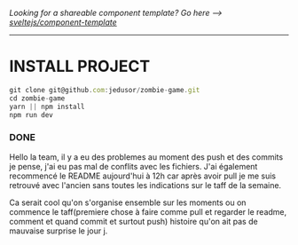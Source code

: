 *Looking for a shareable component template? Go here --> [sveltejs/component-template](https://github.com/sveltejs/component-template)*

---

# INSTALL PROJECT

```javascript
git clone git@github.com:jedusor/zombie-game.git
cd zombie-game
yarn || npm install
npm run dev
```

### DONE
Hello la team, il y a eu des problemes au moment des push et des commits je pense, j'ai eu pas mal de conflits avec les fichiers. J'ai également recommencé le README aujourd'hui à 12h car après avoir pull je me suis retrouvé avec l'ancien sans toutes les indications sur le taff de la semaine. 

Ca serait cool qu'on s'organise ensemble sur les moments ou on commence le taff(premiere chose à faire comme pull et regarder le readme, comment et quand commit et surtout push) histoire qu'on ait pas de mauvaise surprise le jour j. 
